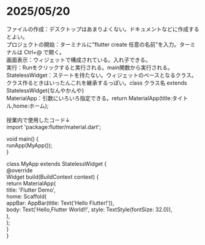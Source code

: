 # 2025/05/20  
ファイルの作成：デスクトップはあまりよくない。ドキュメントなどに作成するとよい。  
プロジェクトの開始：ターミナルに"flutter create 任意の名前"を入力。ターミナルは Ctrl+@ で開く。  
画面表示：ウィジェットで構成されている。入れ子できる。  
実行：Runをクリックすると実行される。main関数から実行される。  
StatelessWidget：ステートを持たない。ウィジェットのベースとなるクラス。クラス作るときはいったんこれを継承するっぽい。class クラス名 extends StatelessWidget{なんやかんや}  
MaterialApp：引数にいろいろ指定できる。return MaterialApp(title:タイトル,home:ホーム);  
<br>
授業内で使用したコード↓  
import 'package:flutter/material.dart';  
  
void main() {  
  runApp(MyApp());  
}  
  
class MyApp extends StatelessWidget {  
  @override  
  Widget build(BuildContext context) {  
    return MaterialApp(  
      title: 'Flutter Demo',  
      home: Scaffold(  
        appBar: AppBar(title: Text('Hello Flutter!')),  
        body: Text('Hello,Flutter World!!', style: TextStyle(fontSize: 32.0)),  
      ),  
    );  
  }  
}  

